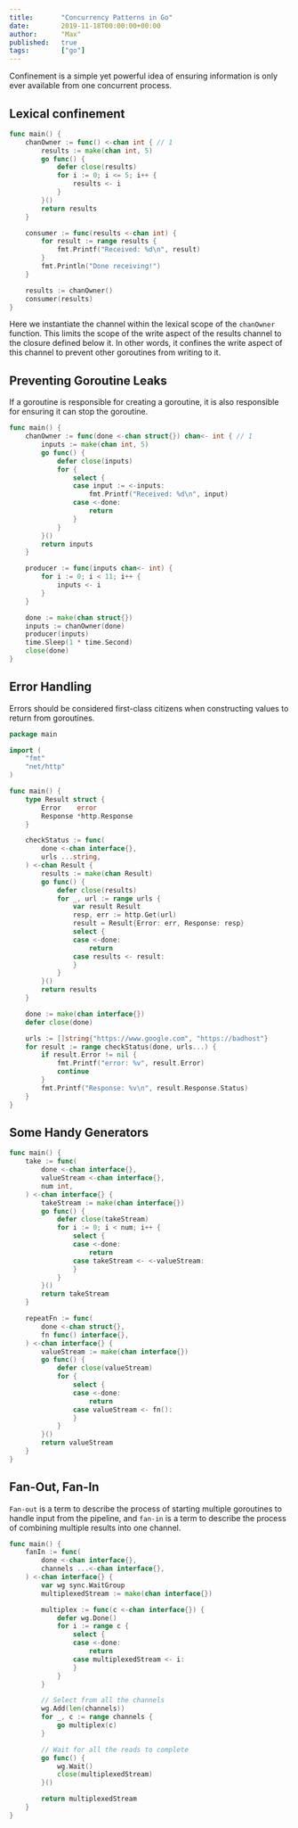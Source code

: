 ```yaml
---
title:       "Concurrency Patterns in Go"
date:        2019-11-18T00:00:00+00:00
author:      "Max"
published:   true
tags:        ["go"]
---
```


Confinement is a simple yet powerful idea of ensuring information is only ever available from one concurrent process.

## Lexical confinement

```go
func main() {
	chanOwner := func() <-chan int { // 1
		results := make(chan int, 5) 
		go func() {
			defer close(results)
			for i := 0; i <= 5; i++ {
				results <- i
			}
		}()
		return results
	}

	consumer := func(results <-chan int) {
		for result := range results {
			fmt.Printf("Received: %d\n", result)
		}
		fmt.Println("Done receiving!")
	}

	results := chanOwner()
	consumer(results)
}
```

Here we instantiate the channel within the lexical scope of the `chanOwner` function. This limits the scope of the write aspect of the results channel to the closure defined below it. In other words, it confines the write aspect of this channel to prevent other goroutines from writing to it.

## Preventing Goroutine Leaks

If a goroutine is responsible for creating a goroutine, it is also responsible for ensuring it can stop the goroutine.

```go
func main() {
	chanOwner := func(done <-chan struct{}) chan<- int { // 1
		inputs := make(chan int, 5)
		go func() {
			defer close(inputs)
			for {
				select {
				case input := <-inputs:
					fmt.Printf("Received: %d\n", input)
				case <-done:
					return
				}
			}
		}()
		return inputs
	}

	producer := func(inputs chan<- int) {
		for i := 0; i < 11; i++ {
			inputs <- i
		}
	}

	done := make(chan struct{})
	inputs := chanOwner(done)
	producer(inputs)
	time.Sleep(1 * time.Second)
	close(done)
}
```

## Error Handling

Errors should be considered first-class citizens when constructing values to return from goroutines.

```go
package main

import (
	"fmt"
	"net/http"
)

func main() {
	type Result struct {
		Error    error
		Response *http.Response
	}

	checkStatus := func(
        done <-chan interface{},
        urls ...string,
    ) <-chan Result {
		results := make(chan Result)
		go func() {
			defer close(results)
			for _, url := range urls {
				var result Result
				resp, err := http.Get(url)
				result = Result{Error: err, Response: resp}
				select {
				case <-done:
					return
				case results <- result:
				}
			}
		}()
		return results
	}

	done := make(chan interface{})
	defer close(done)

	urls := []string{"https://www.google.com", "https://badhost"}
	for result := range checkStatus(done, urls...) {
		if result.Error != nil {
			fmt.Printf("error: %v", result.Error)
			continue
		}
		fmt.Printf("Response: %v\n", result.Response.Status)
	}
}
```

## Some Handy Generators

```go
func main() {
    take := func(
        done <-chan interface{},
        valueStream <-chan interface{},
        num int,
    ) <-chan interface{} {
        takeStream := make(chan interface{})
        go func() {
            defer close(takeStream)
            for i := 0; i < num; i++ {
                select {
                case <-done:
                    return
                case takeStream <- <-valueStream:
                }
            }
        }()
        return takeStream
    }

    repeatFn := func(
        done <-chan struct{},
        fn func() interface{},
    ) <-chan interface{} {
        valueStream := make(chan interface{})
        go func() {
            defer close(valueStream)
            for {
                select {
                case <-done:
                    return
                case valueStream <- fn():
                }
            }
        }()
        return valueStream
    }
}
```

## Fan-Out, Fan-In

`Fan-out` is a term to describe the process of starting multiple goroutines to handle input from the pipeline, and `fan-in` is a term to describe the process of combining multiple results into one channel.

```go
func main() {
	fanIn := func(
		done <-chan interface{},
		channels ...<-chan interface{},
	) <-chan interface{} {
		var wg sync.WaitGroup
		multiplexedStream := make(chan interface{})

		multiplex := func(c <-chan interface{}) {
			defer wg.Done()
			for i := range c {
				select {
				case <-done:
					return
				case multiplexedStream <- i:
				}
			}
		}

		// Select from all the channels
		wg.Add(len(channels))
		for _, c := range channels {
			go multiplex(c)
		}

		// Wait for all the reads to complete
		go func() {
			wg.Wait()
			close(multiplexedStream)
		}()

		return multiplexedStream
    }
}
```

